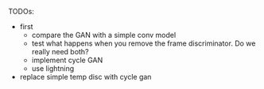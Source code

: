 TODOs:

- first
  - compare the GAN with a simple conv model
  - test what happens when you remove the frame discriminator. Do we really need both?
  - implement cycle GAN
  - use lightning
- replace simple temp disc with cycle gan
